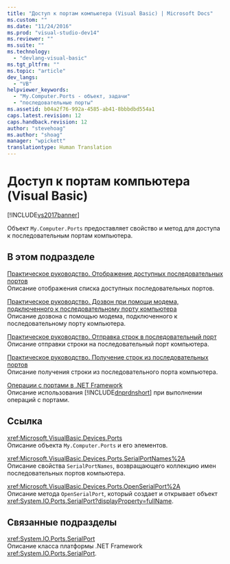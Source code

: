 ```yaml
---
title: "Доступ к портам компьютера (Visual Basic) | Microsoft Docs"
ms.custom: ""
ms.date: "11/24/2016"
ms.prod: "visual-studio-dev14"
ms.reviewer: ""
ms.suite: ""
ms.technology: 
  - "devlang-visual-basic"
ms.tgt_pltfrm: ""
ms.topic: "article"
dev_langs: 
  - "VB"
helpviewer_keywords: 
  - "My.Computer.Ports - объект, задачи"
  - "последовательные порты"
ms.assetid: b04a2f76-992a-4585-ab41-8bbbdbd554a1
caps.latest.revision: 12
caps.handback.revision: 12
author: "stevehoag"
ms.author: "shoag"
manager: "wpickett"
translationtype: Human Translation
---
```

# Доступ к портам компьютера (Visual Basic)
[!INCLUDE[vs2017banner](../../../../csharp/includes/vs2017banner.md)]

Объект `My.Computer.Ports` предоставляет свойство и метод для доступа к последовательным портам компьютера.  
  
## В этом подразделе  
 [Практическое руководство. Отображение доступных последовательных портов](../../../../visual-basic/developing-apps/programming/computer-resources/how-to-show-available-serial-ports.md)  
 Описание отображения списка доступных последовательных портов.  
  
 [Практическое руководство. Дозвон при помощи модема, подключенного к последовательному порту компьютера](../../../../visual-basic/developing-apps/programming/computer-resources/how-to-dial-modems-attached-to-serial-ports.md)  
 Описание дозвона с помощью модема, подключенного к последовательному порту компьютера.  
  
 [Практическое руководство. Отправка строк в последовательный порт](../../../../visual-basic/developing-apps/programming/computer-resources/how-to-send-strings-to-serial-ports.md)  
 Описание отправки строки на последовательный порт компьютера.  
  
 [Практическое руководство. Получение строк из последовательных портов](../../../../visual-basic/developing-apps/programming/computer-resources/how-to-receive-strings-from-serial-ports.md)  
 Описание получения строки из последовательного порта компьютера.  
  
 [Операции с портами в .NET Framework](../../../../visual-basic/developing-apps/programming/computer-resources/port-operations-in-the-net-framework.md)  
 Описание использования [!INCLUDE[dnprdnshort](../../../../csharp/getting-started/includes/dnprdnshort_md.md)] при выполнении операций с портами.  
  
## Ссылка  
 <xref:Microsoft.VisualBasic.Devices.Ports>  
 Описание объекта `My.Computer.Ports` и его элементов.  
  
 <xref:Microsoft.VisualBasic.Devices.Ports.SerialPortNames%2A>  
 Описание свойства `SerialPortNames`, возвращающего коллекцию имен последовательных портов компьютера.  
  
 <xref:Microsoft.VisualBasic.Devices.Ports.OpenSerialPort%2A>  
 Описание метода `OpenSerialPort`, который создает и открывает объект <xref:System.IO.Ports.SerialPort?displayProperty=fullName>.  
  
## Связанные подразделы  
 <xref:System.IO.Ports.SerialPort>  
 Описание класса платформы .NET Framework <xref:System.IO.Ports.SerialPort>.
